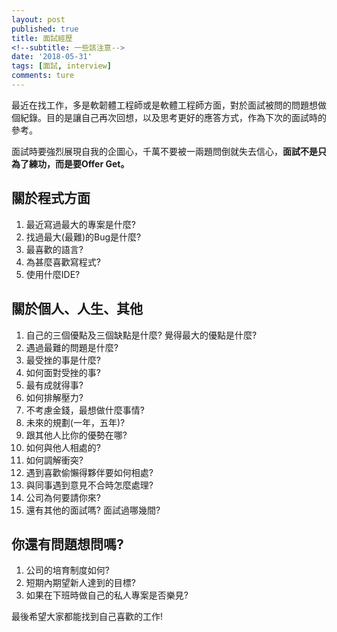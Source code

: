```yaml
---
layout: post
published: true
title: 面試經歷
<!--subtitle: 一些該注意-->
date: '2018-05-31'
tags: [面試, interview]
comments: ture
---
```


最近在找工作，多是軟韌體工程師或是軟體工程師方面，對於面試被問的問題想做個紀錄。目的是讓自己再次回想，以及思考更好的應答方式，作為下次的面試時的參考。

面試時要強烈展現自我的企圖心，千萬不要被一兩題問倒就失去信心，**面試不是只為了練功，而是要Offer Get。**

## 關於程式方面


1. 最近寫過最大的專案是什麼? 
2. 找過最大(最難)的Bug是什麼?
3. 最喜歡的語言?
4. 為甚麼喜歡寫程式?
5. 使用什麼IDE?



## 關於個人、人生、其他


1. 自己的三個優點及三個缺點是什麼? 覺得最大的優點是什麼?
2. 遇過最難的問題是什麼?
3. 最受挫的事是什麼?
3. 如何面對受挫的事?
4. 最有成就得事?
5. 如何排解壓力?
3. 不考慮金錢，最想做什麼事情?
4. 未來的規劃(一年，五年)?
5. 跟其他人比你的優勢在哪?
1. 如何與他人相處的?
2. 如何調解衝突?
2. 遇到喜歡偷懶得夥伴要如何相處?
3. 與同事遇到意見不合時怎麼處理?
4. 公司為何要請你來?
5. 還有其他的面試嗎? 面試過哪幾間?


## 你還有問題想問嗎?


1. 公司的培育制度如何?
2. 短期內期望新人達到的目標?
3. 如果在下班時做自己的私人專案是否樂見?



最後希望大家都能找到自己喜歡的工作!





